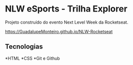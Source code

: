 # NLW eSports - Trilha Explorer

Projeto construído do evento Next Level Week da Rocketseat.

https://GuadalupeMonteiro.github.io/NLW-Rocketseat

## Tecnologias

*HTML
*CSS
*Git e Github

